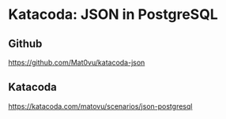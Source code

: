 # Katacoda: JSON in PostgreSQL
## Github
https://github.com/Mat0vu/katacoda-json

## Katacoda
https://katacoda.com/matovu/scenarios/json-postgresql
